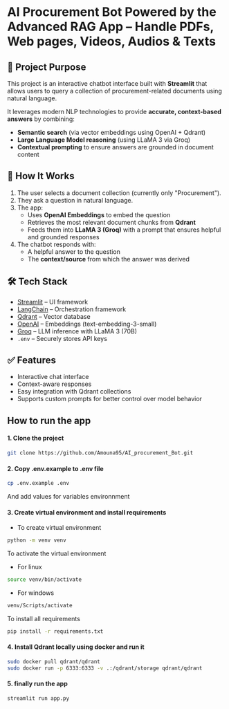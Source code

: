 # AI Procurement Bot Powered by the Advanced RAG App – Handle PDFs, Web pages, Videos, Audios & Texts

## 🎯 Project Purpose

This project is an interactive chatbot interface built with **Streamlit** that allows users to query a collection of procurement-related documents using natural language.

It leverages modern NLP technologies to provide **accurate, context-based answers** by combining:

- **Semantic search** (via vector embeddings using OpenAI + Qdrant)
- **Large Language Model reasoning** (using LLaMA 3 via Groq)
- **Contextual prompting** to ensure answers are grounded in document content

## 🧠 How It Works

1. The user selects a document collection (currently only "Procurement").
2. They ask a question in natural language.
3. The app:
   - Uses **OpenAI Embeddings** to embed the question
   - Retrieves the most relevant document chunks from **Qdrant**
   - Feeds them into **LLaMA 3 (Groq)** with a prompt that ensures helpful and grounded responses
4. The chatbot responds with:
   - A helpful answer to the question
   - The **context/source** from which the answer was derived

## 🛠️ Tech Stack

- [Streamlit](https://streamlit.io/) – UI framework
- [LangChain](https://www.langchain.com/) – Orchestration framework
- [Qdrant](https://qdrant.tech/) – Vector database
- [OpenAI](https://openai.com/) – Embeddings (text-embedding-3-small)
- [Groq](https://groq.com/) – LLM inference with LLaMA 3 (70B)
- `.env` – Securely stores API keys

## ✅ Features

- Interactive chat interface
- Context-aware responses
- Easy integration with Qdrant collections
- Supports custom prompts for better control over model behavior


## How to run the app

#### 1. Clone the project
```sh
git clone https://github.com/Amouna95/AI_procurement_Bot.git
```
#### 2. Copy .env.example to .env file
```sh
cp .env.example .env
```  
  And add values for variables environnment
  
#### 3. Create virtual environment and install requirements
- To create virtual environment 
```sh
python -m venv venv 
``` 
To activate the virtual environment
- For linux
```sh
source venv/bin/activate 
```  

- For windows
```sh
venv/Scripts/activate
```  

To install all requirements

```sh
pip install -r requirements.txt
```  


#### 4. Install Qdrant locally using docker and run it
```sh
sudo docker pull qdrant/qdrant 
sudo docker run -p 6333:6333 -v .:/qdrant/storage qdrant/qdrant
```  

#### 5. finally run the app
```sh
streamlit run app.py
```  




   
   
